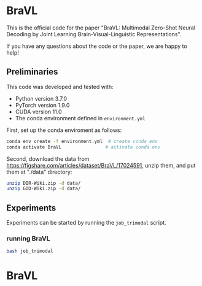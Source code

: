 # BraVL
This is the official code for the paper "BraVL: Multimodal Zero-Shot Neural Decoding by Joint Learning Brain-Visual-Linguistic Representations".

If you have any questions about the code or the paper, we are happy to help!

## Preliminaries

This code was developed and tested with:
- Python version 3.7.0
- PyTorch version 1.9.0
- CUDA version 11.0
- The conda environment defined in `environment.yml`

First, set up the conda enviroment as follows:
```bash
conda env create -f environment.yml  # create conda env
conda activate BraVL                # activate conda env
```

Second, download the data from https://figshare.com/articles/dataset/BraVL/17024591, unzip them, and put them at "./data" directory:
```bash
unzip DIR-Wiki.zip -d data/
unzip GOD-Wiki.zip -d data/
```

## Experiments

Experiments can be started by running the `job_trimodal` script.


### running BraVL
```bash
bash job_trimodal
```
# BraVL

